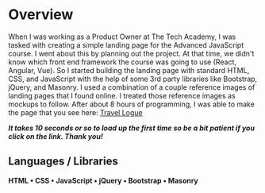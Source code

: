 # Overview
When I was working as a Product Owner at The Tech Academy, I was tasked with creating a simple landing page for the Advanced JavaScript course.  I went about this by planning out the project.  At that time, we didn't know which front end framework the course was going to use (React, Angular, Vue).  So I started building the landing page with standard HTML, CSS, and JavaScript with the help of some 3rd party libraries like Bootstrap, jQuery, and Masonry.  I used  a combination of a couple reference images of landing pages that I found online.  I treated those reference images as mockups to follow.  After about 8 hours of programming, I was able to make the page that you see here: [Travel Logue](https://advjs-8hr-project.herokuapp.com/)

***It takes 10 seconds or so to load up the first time so be a bit patient if you click on the link.  Thank you!***

## Languages / Libraries
**HTML &bull; CSS &bull; JavaScript &bull; jQuery &bull; Bootstrap &bull; Masonry**


